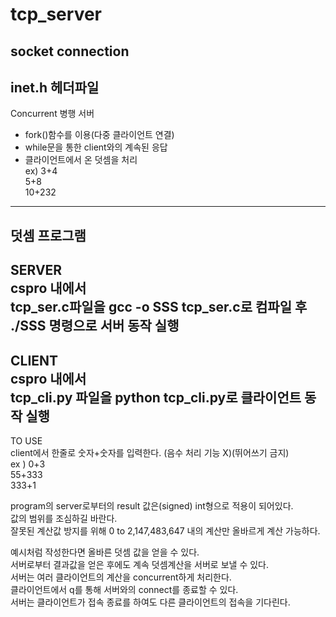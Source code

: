 # tcp_server
socket connection
------------------------------------------------------------------  
inet.h 헤더파일
------------------------------------------------------------------  
Concurrent 병행 서버 
- fork()함수를 이용(다중 클라이언트 연결)   
- while문을 통한 client와의 계속된 응답  
- 클라이언트에서 온 덧셈을 처리  
 ex) 3+4  
     5+8  
     10+232  
  
--------------------------------------------------------------------
덧셈 프로그램  
--------------------------------------------------------------------
SERVER  
cspro 내에서   
tcp_ser.c파일을 gcc -o SSS tcp_ser.c로 컴파일 후   
./SSS 명령으로 서버 동작 실행  
--------------------------------------------------------------------
CLIENT  
cspro 내에서  
tcp_cli.py 파일을 python tcp_cli.py로 클라이언트 동작 실행  
--------------------------------------------------------------------
TO USE  
client에서 한줄로 숫자+숫자를 입력한다. (음수 처리 기능 X)(뛰어쓰기 금지)  
ex )   0+3   
        55+333  
        333+1  
   
program의 server로부터의 result 값은(signed) int형으로 적용이 되어있다.  
값의 범위를 조심하길 바란다.   
잘못된 계산값 방지를 위해 0 to 2,147,483,647 내의 계산만 올바르게 계산 가능하다.  

예시처럼 작성한다면 올바른 덧셈 값을 얻을 수 있다.  
서버로부터 결과값을 얻은 후에도 계속 덧셈계산을 서버로 보낼 수 있다.  
서버는 여러 클라이언트의 계산을 concurrent하게 처리한다.  
클라이언트에서 q를 통해 서버와의 connect를 종료할 수 있다.  
서버는 클라이언트가 접속 종료를 하여도 다른 클라이언트의 접속을 기다린다.  
